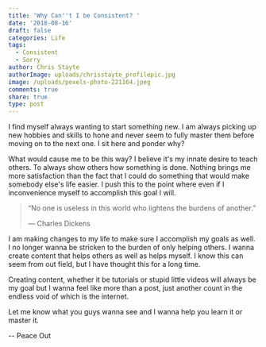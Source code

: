 ```yaml
---
title: 'Why Can''t I be Consistent? '
date: '2018-08-16'
draft: false
categories: Life
tags:
  - Consistent
  - Sorry
author: Chris Stayte
authorImage: uploads/chrisstayte_profilepic.jpg
image: /uploads/pexels-photo-221164.jpeg
comments: true
share: true
type: post
---
```

I find myself always wanting to start something new. I am always picking up new hobbies and skills to hone and never seem to fully master them before moving on to the next one. I sit here and ponder why?

What would cause me to be this way? I believe it's my innate desire to teach others. To always show others how something is done. Nothing brings me more satisfaction than the fact that I could do something that would make somebody else's life easier. I push this to the point where even if I inconvenience myself to accomplish this goal I will. 

> “No one is useless in this world who lightens the burdens of another.” 
>
> ― Charles Dickens

I am making changes to my life to make sure I accomplish my goals as well. I no longer wanna be stricken to the burden of only helping others. I wanna create content that helps others as well as helps myself. I know this can seem from out field, but I have thought this for a long time. 

Creating content, whether it be tutorials or stupid little videos will always be my goal but I wanna feel like more than a post, just another count in the endless void of which is the internet. 

Let me know what you guys wanna see and I wanna help you learn it or master it. 

\-- Peace Out
